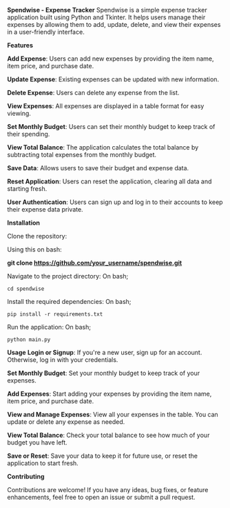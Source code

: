 **Spendwise - Expense Tracker**
Spendwise is a simple expense tracker application built using Python and Tkinter. It helps users manage their expenses by allowing them to add, update, delete, and view their expenses in a user-friendly interface.

**Features**

__Add Expense__: Users can add new expenses by providing the item name, item price, and purchase date.

__Update Expense__: Existing expenses can be updated with new information.

__Delete Expense__: Users can delete any expense from the list.

__View Expenses__: All expenses are displayed in a table format for easy viewing.

__Set Monthly Budget__: Users can set their monthly budget to keep track of their spending.

__View Total Balance__: The application calculates the total balance by subtracting total expenses from the monthly budget.

__Save Data__: Allows users to save their budget and expense data.

__Reset Application__: Users can reset the application, clearing all data and starting fresh.

__User Authentication__: Users can sign up and log in to their accounts to keep their expense data private.

**Installation**

Clone the repository:

Using this on bash:

__git clone https://github.com/your_username/spendwise.git__


Navigate to the project directory:
On bash;

``cd spendwise``

Install the required dependencies:
On bash;

``pip install -r requirements.txt``

Run the application:
On bash;

``python main.py``

**Usage**
__Login or Signup__: If you're a new user, sign up for an account. Otherwise, log in with your credentials.

__Set Monthly Budget__: Set your monthly budget to keep track of your expenses.

__Add Expenses__: Start adding your expenses by providing the item name, item price, and purchase date.

__View and Manage Expenses__: View all your expenses in the table. You can update or delete any expense as needed.

__View Total Balance__: Check your total balance to see how much of your budget you have left.

__Save or Reset__: Save your data to keep it for future use, or reset the application to start fresh.

**Contributing**

Contributions are welcome! If you have any ideas, bug fixes, or feature enhancements, feel free to open an issue or submit a pull request.

